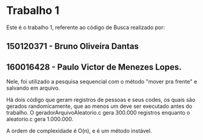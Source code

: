 # Trabalho 1

Este é o trabalho 1, referente ao código de Busca realizado por:
##	150120371 - Bruno Oliveira Dantas
##	160016428 - Paulo Victor de Menezes Lopes.

Nele, foi utilizado a pesquisa sequencial com o método "mover pra frente" e salvando em arquivo.

Há dois código que geram registros de pessoas e seus codes, os quais são gerados randomicamente, que ao menos um deve ser executado antes do trabalho. O geradorArquivoAleatorio.c gera 300.000 registros enquanto o aleatorio.c gera 1.000.000.

A ordem de complexidade é O(n), e é um método instável.
